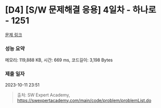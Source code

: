 # [D4] [S/W 문제해결 응용] 4일차 - 하나로 - 1251 

[문제 링크](https://swexpertacademy.com/main/code/problem/problemDetail.do?contestProbId=AV15StKqAQkCFAYD) 

### 성능 요약

메모리: 119,888 KB, 시간: 669 ms, 코드길이: 3,198 Bytes

### 제출 일자

2023-10-11 23:51



> 출처: SW Expert Academy, https://swexpertacademy.com/main/code/problem/problemList.do